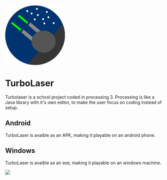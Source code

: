 ![](https://raw.githubusercontent.com/kaller01/TurboLaser/main/icon-192.png)
# TurboLaser
Turbolaser is a school project coded in processing 3. Processing is like a Java library with it's own editor, to make the user focus on coding instead of setup.

## Android
TurboLaser is avaible as an APK, making it playable on an android phone.

## Windows
TurboLaser is avaible as an exe, making it playable on an windows machine.

![](https://dl3.pushbulletusercontent.com/MmrTwLdsTT6kI2CSjfRwP1R2QoEr5LuS/Screenshot_20201221-171937.jpg)
